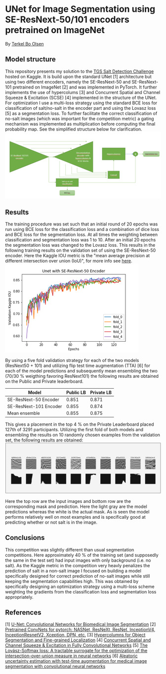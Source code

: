 # UNet for Image Segmentation using SE-ResNext-50/101 encoders pretrained on ImageNet 
By [Terkel Bo Olsen](https://www.linkedin.com/in/olsent0/)

## Model structure
This repository presents my solution to the [TGS Salt Detection Challenge](https://www.kaggle.com/c/tgs-salt-identification-challenge) hosted on Kaggle. It is build upon the standard UNet [1] architecture but using two different encoders, namely the SE-ResNext-50 and SE-ResNext-101 pretrained on ImageNet [2] and was implemented in PyTorch. It further implements the use of hypercolums [3] and Concurrent Spatial and Channel Squeeze & Excitation (SCSE) [4] implemented in the structure of the UNet. For optimization I use a multi-loss strategy using the standard BCE loss for classification of salt/no-salt in the encoder part and using the Lovasz loss [5] as a segmentation loss. To further facilitate the correct classification of no-salt images (which was important for the competition metric) a gating mechanism was implemented as multiplication before computing the final probability map. See the simplified structure below for clarification.
<img src='./model_structure.PNG' />

## Results
The training procedure was set such that an initial round of 20 epochs was run using BCE loss for the classification loss and a combination of dice loss and BCE loss for the segmentation loss. At all times the weighting between classification and segmentation loss was 1 to 10. After an initial 20 epochs the segmentation loss was changed to the Lovasz loss. This results in the following training results on the validation set of using the SE-ResNext-50 encoder. Here the Kaggle IOU metric is the "mean average precision at different intersection over union (IoU)", for more info see [here](https://www.kaggle.com/c/tgs-salt-identification-challenge#evaluation).
<img src='./Example_training_resnext50.png' />

By using a five fold validation strategy for each of the two models (ResNext50 + 101) and utilizing flip test time augmentation (TTA) [6] for each of the model predictions and subsequently mean ensembling the two (70/30 % weigthing favoring ResNext101) the following results are obtained on the Public and Private leaderboard.

| Model                  | Public LB | Private LB |
|------------------------|-----------|------------|
| SE-ResNext-50 Encoder  | 0.851     | 0.871      |
| SE-ResNext-101 Encoder | 0.855     | 0.874      |
| Mean ensemble          | 0.855     | 0.875      |

This gives a placement in the top 4 % on the Private Leaderboard placed 127th of 3291 participants.
Utilizing the first fold of both models and ensembling the results on 10 randomly chosen examples from the validation set, the following results are obtained:
<img src='./collage_fold_0_background.PNG' />

Here the top row are the input images and bottom row are the corresponding mask and prediction. Here the light gray are the model predictions whereas the white is the actual mask. As is seen the model performs relatively well on most examples and is specifically good at predicting whether or not salt is in the image.

## Conclusions
This competition was slightly different than usual segmentation competitions. Here approximately 40 % of the training set (and supposedly the same in the test set) had input images with only background (i.e. no salt). As the Kaggle metric in the competition very heavly penalizes the prediction of salt in a non-salt image I focused on building a model specifically designed for correct prediction of no-salt images while still keeping the segmentation capabilities high. This was obtained by specifically designing an optimization strategy using a multi-loss scheme weighting the gradients from the classification loss and segmentation loss appropriately. 

## References
[1] [U-Net: Convolutional Networks for Biomedical Image Segmentation](https://arxiv.org/pdf/1505.04597.pdf)
[2] [Pretrained ConvNets for pytorch: NASNet, ResNeXt, ResNet, InceptionV4, InceptionResnetV2, Xception, DPN, etc.](https://github.com/Cadene/pretrained-models.pytorch)
[3] [Hypercolumns for Object Segmentation and Fine-grained Localization](https://arxiv.org/pdf/1411.5752.pdf)
[4] [Concurrent Spatial and Channel Squeeze & Excitation in Fully Convolutional Networks](https://arxiv.org/pdf/1803.02579.pdf)
[5] [The Lovász-Softmax loss: A tractable surrogate for the optimization of the intersection-over-union measure in neural networks](https://arxiv.org/pdf/1705.08790.pdf)
[6] [Aleatoric uncertainty estimation with test-time augmentation for medical image segmentation with convolutional neural networks](https://arxiv.org/abs/1807.07356.pdf)
